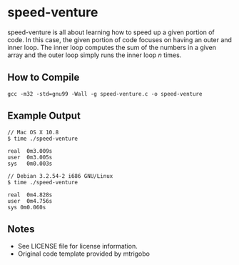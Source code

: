 speed-venture
=============

speed-venture is all about learning how to speed up a given portion of code. In this case, the given portion of code focuses on having an outer and inner loop. The inner loop computes the sum of the numbers in a given array and the outer loop simply runs the inner loop _n_ times.

## How to Compile

    gcc -m32 -std=gnu99 -Wall -g speed-venture.c -o speed-venture

## Example Output

    // Mac OS X 10.8
    $ time ./speed-venture

    real  0m3.009s
    user  0m3.005s
    sys   0m0.003s

    // Debian 3.2.54-2 i686 GNU/Linux
    $ time ./speed-venture 

    real  0m4.828s
    user  0m4.756s
    sys 0m0.060s

## Notes

- See LICENSE file for license information.
- Original code template provided by mtrigobo
